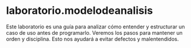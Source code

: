 # laboratorio.modelodeanalisis
Este laboratorio es una guía para analizar cómo entender y estructurar un caso de uso antes de programarlo. Veremos los pasos para mantener un orden y disciplina. Esto nos ayudará a evitar defectos y malentendidos.

